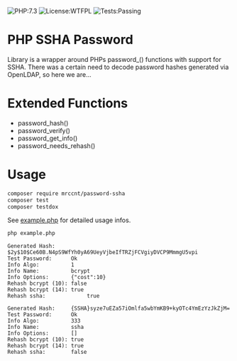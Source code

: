 ![PHP:7.3](https://img.shields.io/static/v1?label=PHP&message=7.3&color=green)
![License:WTFPL](https://img.shields.io/static/v1?label=License&message=WTFPL&color=green)
![Tests:Passing](https://img.shields.io/static/v1?label=Tests&message=Passing&color=green)

# PHP SSHA Password

Library is a wrapper around PHPs password_() functions with support for SSHA. There was a certain need to decode
password hashes generated via OpenLDAP, so here we are...

# Extended Functions

 * password_hash()
 * password_verify()
 * password_get_info()
 * password_needs_rehash()

# Usage

```bash
composer require mrccnt/password-ssha
composer test
composer testdox
```
See [example.php](example.php) for detailed usage infos.

```bash
php example.php
```

    Generated Hash:     $2y$10$Ce60B.N4pS9WfYh0yA69UeyVjbeIfTRZjFCVgiyDVCP9MmmgU5vpi
    Test Password:      Ok
    Info Algo:          1
    Info Name:          bcrypt
    Info Options:       {"cost":10}
    Rehash bcrypt (10): false
    Rehash bcrypt (14): true
    Rehash ssha:             true
    
    Generated Hash:     {SSHA}syze7uEZa57iOmlfa5wbYmKB9+kyOTc4YmEzYzJkZjM=
    Test Password:      Ok
    Info Algo:          333
    Info Name:          ssha
    Info Options:       []
    Rehash bcrypt (10): true
    Rehash bcrypt (14): true
    Rehash ssha:        false